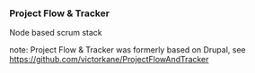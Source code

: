 ### Project Flow & Tracker

Node based scrum stack

note: Project Flow & Tracker was formerly based on Drupal, see https://github.com/victorkane/ProjectFlowAndTracker

